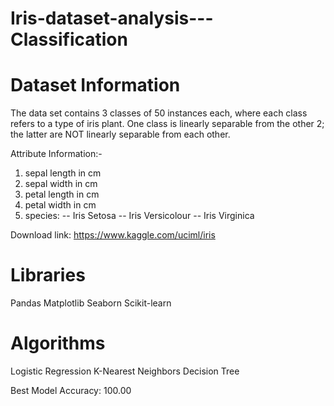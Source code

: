 # Iris-dataset-analysis---Classification



# Dataset Information
The data set contains 3 classes of 50 instances each, where each class refers to a type of iris plant. One class is linearly separable from the other 2; the latter are NOT linearly separable from each other.

Attribute Information:-

1. sepal length in cm
2. sepal width in cm
3. petal length in cm
4. petal width in cm
5. species: -- Iris Setosa -- Iris Versicolour -- Iris Virginica

Download link: https://www.kaggle.com/uciml/iris

# Libraries

 Pandas
 Matplotlib
 Seaborn
 Scikit-learn

# Algorithms
Logistic Regression
K-Nearest Neighbors
Decision Tree

Best Model Accuracy: 100.00


